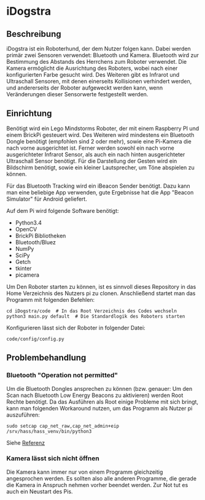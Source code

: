 # iDogstra

## Beschreibung

iDogstra ist ein Roboterhund, der dem Nutzer folgen kann. Dabei werden primär
zwei Sensoren verwendet: Bluetooth und Kamera. Bluetooth wird zur Bestimmung
des Abstands des Herrchens zum Roboter verwendet. Die Kamera ermöglicht die
Ausrichtung des Roboters, wobei nach einer konfigurierten Farbe gesucht wird.
Des Weiteren gibt es Infrarot und Ultraschall Sensoren, mit denen einerseits
Kollisionen verhindert werden, und andererseits der Roboter aufgeweckt werden
kann, wenn Veränderungen dieser Sensorwerte festgestellt werden.

## Einrichtung

Benötigt wird ein Lego Mindstorms Roboter, der mit einem Raspberry PI und einem
BrickPi gesteuert wird. Des Weiteren wird mindestens ein Bluetooth Dongle
benötigt (empfohlen sind 2 oder mehr), sowie eine Pi-Kamera die nach vorne
ausgerichtet ist. Ferner werden sowohl ein nach vorne ausgerichteter Infrarot
Sensor, als auch ein nach hinten ausgerichteter Ultraschall Sensor benötigt.
Für die Darstellung der Gesten wird ein Bildschirm benötigt, sowie ein kleiner
Lautsprecher, um Töne abspielen zu können.

Für das Bluetooth Tracking wird ein iBeacon Sender benötigt. Dazu kann man
eine beliebige App verwenden, gute Ergebnisse hat die App "Beacon Simulator"
für Android geliefert.

Auf dem Pi wird folgende Software benötigt:

* Python3.4
* OpenCV
* BrickPi Bibliotheken
* Bluetooth/Bluez
* NumPy
* SciPy
* Getch
* tkinter
* picamera

Um Den Roboter starten zu können, ist es sinnvoll dieses Repository in das
Home Verzeichnis des Nutzers pi zu clonen. Anschließend startet man das
Programm mit folgenden Befehlen:

    cd iDogstra/code  # In das Root Verzeichnis des Codes wechseln
    python3 main.py default  # Die Standardlogik des Roboters starten

Konfigurieren lässt sich der Roboter in folgender Datei:

    code/config/config.py

## Problembehandlung

### Bluetooth "Operation not permitted"

Um die Bluetooth Dongles ansprechen zu können (bzw. genauer: Um den Scan
nach Bluetooth Low Energy Beacons zu aktivieren) werden Root Rechte benötigt.
Da das Ausführen als Root einige Probleme mit sich bringt, kann man folgenden
Workaround nutzen, um das Programm als Nutzer pi auszuführen:

    sudo setcap cap_net_raw,cap_net_admin+eip /srv/hass/hass_venv/bin/python3

Siehe [Referenz](https://github.com/home-assistant/home-assistant/issues/3897)

### Kamera lässt sich nicht öffnen

Die Kamera kann immer nur von einem Programm gleichzeitig angesprochen werden.
Es sollten also alle anderen Programme, die gerade die Kamera in Anspruch
nehmen vorher beendet werden. Zur Not tut es auch ein Neustart des Pis.
